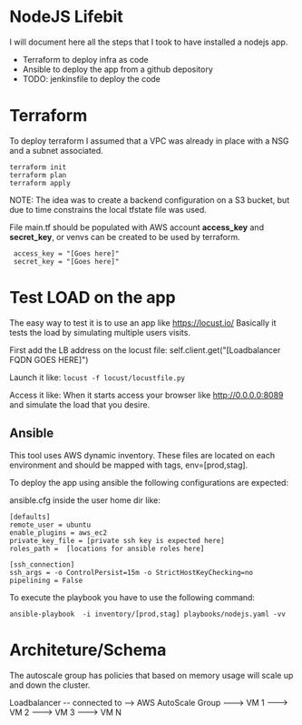# NodeJS Lifebit

I will document here all the steps that I took to have installed a nodejs app.

 - Terraform to deploy infra as code
 - Ansible to deploy the app from a github depository
 - TODO: jenkinsfile to deploy the code
 

# Terraform

To deploy terraform I assumed that a VPC was already in place with a NSG and a subnet associated.

    terraform init
    terraform plan
    terraform apply

NOTE: The idea was to create a backend configuration on a S3 bucket, but due to time constrains the local tfstate file was used.

File main.tf should be populated with AWS account **access_key** and **secret_key**, or venvs can be created to be used by terraform.
 
     access_key = "[Goes here]"
     secret_key = "[Goes here]"
 
# Test LOAD on the app

The easy way to test it is to use an app like https://locust.io/
Basically it tests the load by simulating multiple users visits.

First add the LB address on the locust file:
     self.client.get("[Loadbalancer FQDN GOES HERE]")

Launch it like:
     `locust -f locust/locustfile.py`

Access it like:
When it starts access your browser like http://0.0.0.0:8089 and simulate the load that you desire.

## Ansible

This tool uses AWS dynamic inventory. These files are located on each environment and should be mapped with tags, env=[prod,stag].

To deploy the app using ansible the following configurations are expected:

ansible.cfg inside the user home dir like:

    [defaults]
    remote_user = ubuntu
    enable_plugins = aws_ec2
    private_key_file = [private ssh key is expected here]
    roles_path =  [locations for ansible roles here]
    
    [ssh_connection]
    ssh_args = -o ControlPersist=15m -o StrictHostKeyChecking=no
    pipelining = False

To execute the playbook you have to use the following command:

    ansible-playbook  -i inventory/[prod,stag] playbooks/nodejs.yaml -vv

 # Architeture/Schema

The autoscale group has policies that based on memory usage will scale up and down the cluster.

Loadbalancer -- connected to --> AWS AutoScale Group ---> VM 1
                                                     ---> VM 2
                                                     ---> VM 3
                                                     ---> VM N
                            